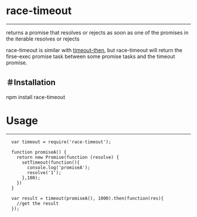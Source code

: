 # race-timeout
---

returns a promise that resolves or rejects as soon as one of the promises in the iterable resolves or rejects

race-timeout is similar with [timeout-then](https://github.com/thenables/timeout-then), but race-timeout will return the firse-exec promise task between some promise tasks and the timeout promise.

＃Installation
---
npm install race-timeout

# Usage
---

```
  var timeout = require('race-timeout');

  function promiseA() {
    return new Promise(function (resolve) {
      setTimeout(function(){
        console.log('promiseA');
        resolve('1');
      },100);
    })
  }

  var result = timeout(promiseA(), 1000).then(function(res){
    //get the result
  });

```
